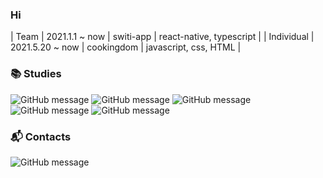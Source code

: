 ### Hi 

<!--
**Lee-Seonghyun316/Lee-Seonghyun316** is a ✨ _special_ ✨ repository because its `README.md` (this file) appears on your GitHub profile.

Here are some ideas to get you started:

- 🔭 I’m currently working on ...
- 🌱 I’m currently learning ...
- 👯 I’m looking to collaborate on ...
- 🤔 I’m looking for help with ...
- 💬 Ask me about ...
- 📫 How to reach me: ...
- 😄 Pronouns: ...
- ⚡ Fun fact: ...
-->
|    Team    |    2021.1.1 ~ now      |    switi-app   |     react-native, typescript  |
| Individual |    2021.5.20 ~ now     |   cookingdom   |      javascript, css, HTML    |

### 📚 Studies
![GitHub message](https://img.shields.io/badge/React-black?style=flat&logo=react) ![GitHub message](https://img.shields.io/badge/React_Native-764abc?style=flat&logo=react&logoColor=white) ![GitHub message](https://img.shields.io/badge/Python-3776ab?style=flat&logo=python&logoColor=white) ![GitHub message](https://img.shields.io/badge/Javascript-F7DF1E?style=flat&logo=javascript&logoColor=white) ![GitHub message](https://img.shields.io/badge/Typescript-3178c6?style=flat&logo=typescript&logoColor=white)
### 📬 Contacts
![GitHub message](https://img.shields.io/badge/mn031621019@gmail.com-d14836?style=flat&logo=gmail&logoColor=white) 
